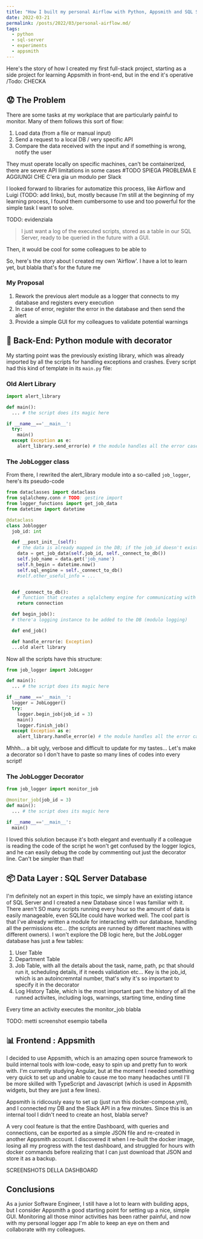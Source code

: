```yaml
---
title: "How I built my personal Airflow with Python, Appsmith and SQL Server"
date: 2022-03-21
permalink: /posts/2022/03/personal-airflow.md/
tags:
  - python
  - sql-server
  - experiments
  - appsmith
---
```


Here's the story of how I created my first full-stack project, starting as a side project for learning Appsmith in front-end, but in the end it's operative /Todo: CHECKA

## 😟 The Problem

There are some tasks at my workplace that are particularly painful to monitor. Many of them follows this sort of flow:

1. Load data (from a file or manual input)
2. Send a request to a local DB / very specific API
3. Compare the data received with the input and if something is wrong, notify the user

They must operate locally on specific machines, can't be containerized, there are severe API limitations in some cases #TODO SPIEGA PROBLEMA E AGGIUNGI CHE C'era gia un modulo per Slack

I looked forward to libraries for automatize this process, like Airflow and Luigi (TODO: add links), but, mostly because I'm still at the beginning of my learning process, I found them cumbersome to use and too powerful for the simple task I want to solve.

TODO: evidenziala

> I just want a log of the executed scripts, stored as a table in our SQL Server, ready to be queried in the future with a GUI.

Then, it would be cool for some colleagues to be able to

So, here's the story about I created my own 'Airflow'. I have a lot to learn yet, but blabla that's for the future me

### My Proposal

1. Rework the previous alert module as a logger that connects to my database and registers every execution
2. In case of error, register the error in the database and then send the alert
3. Provide a simple GUI for my colleagues to validate potential warnings

## 🐌 Back-End: Python module with decorator

My starting point was the previously existing library, which was already imported by all the scripts for handling exceptions and crashes. Every script had this kind of template in its `main.py` file:

### Old Alert Library

```python
import alert_library

def main():
  ... # the script does its magic here

if __name__=='__main__':
  try:
    main()
  except Exception as e:
    alert_library.send_error(e) # the module handles all the error cases and sends a report
```

### The JobLogger class

From there, I rewrited the alert_library module into a so-called `job_logger`, here's its pseudo-code

```python
from dataclasses import dataclass
from sqlalchemy.conn # TODO: gestire import
from logger_functions import get_job_data
from datetime import datetime

@dataclass
class Joblogger
  job_id: int

  def __post_init__(self):
    # the data is already mapped in the DB; if the job_id doesn't exist there's an error
    data = get_job_data(self.job_id, self._connect_to_db())
    self.job_name = data.get('job_name')
    self.h_begin = datetime.now()
    self.sql_engine = self._connect_to_db()
    #self.other_useful_info = ...


  def _connect_to_db():
    # function that creates a sqlalchemy engine for communicating with the JobLogger DB
    return connection

  def begin_job():
  # there'a logging instance to be added to the DB (modulo logging)

  def end_job()

  def handle_error(e: Exception)
  ...old alert library
```

Now all the scripts have this structure:

```python
from job_logger import JobLogger

def main():
  ... # the script does its magic here

if __name__=='__main__':
  logger = JobLogger()
  try:
    logger.begin_job(job_id = 3)
    main()
    logger.finish_job()
  except Exception as e:
    alert_library.handle_error(e) # the module handles all the error cases and sends a report

```

Mhhh... a bit ugly, verbose and difficult to update for my tastes... Let's make a decorator so I don't have to paste so many lines of codes into every script!

### The JobLogger Decorator

```python
from job_logger import monitor_job

@monitor_job(job_id = 3)
def main():
  ... # the script does its magic here

if __name__=='__main__':
  main()

```

I loved this solution because it's both elegant and eventually if a colleague is reading the code of the script he won't get confused by the logger logics, and he can easily debug the code by commenting out just the decorator line. Can't be simpler than that!

## 📦 Data Layer : SQL Server Database

I'm definitely not an expert in this topic, we simply have an existing istance of SQL Server and I created a new Database since I was familiar with it. There aren't SO many scripts running every hour so the amount of data is easily manageable, even SQLlite could have worked well. The cool part is that I've already written a module for interacting with our database, handling all the permissions etc... (the scripts are runned by different machines with different owners). I won't explore the DB logic here, but the JobLogger database has just a few tables:

1. User Table
2. Department Table
3. Job Table, with all the details about the task, name, path, pc that should run it, scheduling details, if it needs validation etc... Key is the job_id, which is an autoincremntal number, that's why it's so important to specify it in the decorator
4. Log History Table, which is the most important part: the history of all the runned activites, including logs, warnings, starting time, ending time

Every time an activity executes the monitor_job blabla

TODO: metti screenshot esempio tabella

## 📊 Frontend : Appsmith

I decided to use Appsmith, which is an amazing open source framework to build internal tools with low-code, easy to spin up and pretty fun to work with. I'm currently studying Angular, but at the moment I needed something very quick to set up and unable to cause me too many headaches until I'll be more skilled with TypeScript and Javascript (which is used in Appsmith widgets, but they are just a few lines).

Appsmith is ridicously easy to set up (just run this docker-compose.yml), and I connected my DB and the Slack API in a few minutes. Since this is an internal tool I didn't need to create an host, blabla serve?

A very cool feature is that the entire Dashboard, with queries and connections, can be exported as a simple JSON file and re-created in another Appsmith account. I discovered it when I re-built the docker image, losing all my progress with the test dashboard, and struggled for hours with docker commands before realizing that I can just download that JSON and store it as a backup.

SCREENSHOTS DELLA DASHBOARD

## Conclusions

As a junior Software Engineer, I still have a lot to learn with building apps, but I consider Appsmith a good starting point for setting up a nice, simple GUI. Monitoring all those minor activities has been rather painful, and now with my personal logger app I'm able to keep an eye on them and collaborate with my colleagues.
